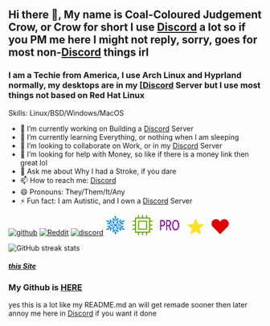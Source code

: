 ## Hi there 👋, My name is Coal-Coloured Judgement Crow, or Crow for short I use [Discord](https://discord.gg/yogi) a lot so if you PM me here I might not reply, sorry, goes for most non-[Discord](https://discord.gg/yogi) things irl
### I am a Techie from America, I use Arch Linux and Hyprland normally, my desktops are in my [[Discord](https://discord.gg/yogi) Server but I use most things not based on Red Hat Linux


Skills: Linux/BSD/Windows/MacOS

- 🔭 I’m currently working on Building a [Discord](https://discord.gg/yogi) Server
- 🌱 I’m currently learning Everything, or nothing when I am sleeping
- 👯 I’m looking to collaborate on Work, or in my [Discord](https://discord.gg/yogi) Server
- 🤔 I’m looking for help with Money, so like if there is a money link then great lol
- 💬 Ask me about Why I had a Stroke, if you dare
- 📫 How to reach me: [Discord](https://discord.gg/yogi)
- 😄 Pronouns: They/Them/It/Any
- ⚡ Fun fact: I am Autistic, and I own a [Discord](https://discord.gg/yogi) Server


[<img src='https://cdn.jsdelivr.net/npm/simple-icons@3.0.1/icons/github.svg' alt='github' height='40'>](https://github.com/rubixcube199)  [<img src='https://cdn.jsdelivr.net/npm/simple-icons@3.0.1/icons/reddit.svg' alt='Reddit' height='40'>](https://www.reddit.com/user/ProperCommand5425)  [<img src='https://cdn.jsdelivr.net/npm/simple-icons@3.0.1/icons/discord.svg' alt='discord' height='40'>](https://discord.gg/yogi) <a href='https://archiveprogram.github.com/'><img src='https://raw.githubusercontent.com/acervenky/animated-github-badges/master/assets/acbadge.gif' width='40' height='40'></a> <a href='https://docs.github.com/en/developers'><img src='https://raw.githubusercontent.com/acervenky/animated-github-badges/master/assets/devbadge.gif' width='40' height='40'></a> <a href='https://github.com/pricing'><img src='https://raw.githubusercontent.com/acervenky/animated-github-badges/master/assets/pro.gif' width='40' height='40'></a> <a href='https://stars.github.com/'><img src='https://raw.githubusercontent.com/acervenky/animated-github-badges/master/assets/starbadge.gif' width='35' height='35'></a> <a href='https://docs.github.com/en/github/supporting-the-open-source-community-with-github-sponsors'><img src='https://raw.githubusercontent.com/acervenky/animated-github-badges/master/assets/sponsorbadge.gif' width='35' height='35'></a>


![GitHub streak stats](https://streak-stats.demolab.com/?user=rubixcube199)


##### [this Site](rubixcube199.github.io)
### My Github is [HERE](https://github.com/rubixcube199)

yes this is a lot like my README.md an will get remade sooner then later annoy me here in [Discord](https://discord.gg/yogi) if you want it done
